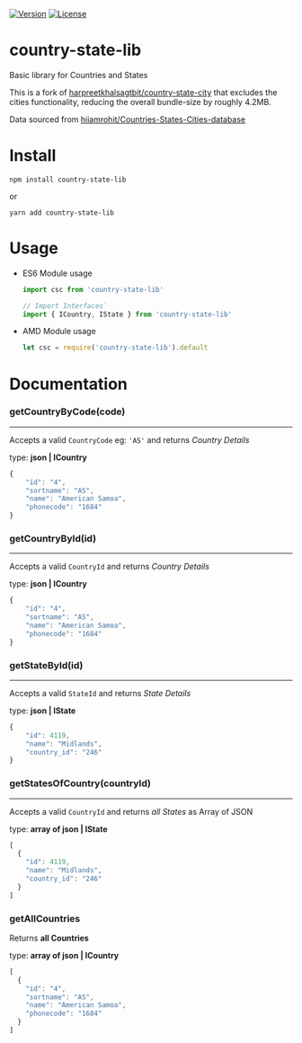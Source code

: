 [![Version](https://img.shields.io/npm/v/country-state-lib?color=brightgreen)](https://www.npmjs.com/package/country-state-lib)
[![License](https://img.shields.io/npm/l/country-state-lib?color=blue)](https://www.gnu.org/licenses/gpl-3.0)

# country-state-lib  
Basic library for Countries and States

This is a fork of [harpreetkhalsagtbit/country-state-city](https://github.com/harpreetkhalsagtbit/country-state-city) that excludes the cities functionality, reducing the overall bundle-size by roughly 4.2MB.

Data sourced from [hiiamrohit/Countries-States-Cities-database](https://github.com/hiiamrohit/Countries-States-Cities-database)

# Install  

```
npm install country-state-lib
```
or
```
yarn add country-state-lib
```

# Usage  

  - ES6 Module usage
   
     ```js
     import csc from 'country-state-lib'

     // Import Interfaces`
     import { ICountry, IState } from 'country-state-lib'
     ```

  - AMD Module usage

    ```js
    let csc = require('country-state-lib').default
    ```

# Documentation  

### getCountryByCode(code)  
---------------

Accepts a valid `CountryCode` eg: `'AS'` and returns *Country Details*

type: **json | ICountry**

```js
{
	"id": "4",
	"sortname": "AS",
	"name": "American Samoa",
	"phonecode": "1684"
}
```

### getCountryById(id)  
---------------

Accepts a valid `CountryId` and returns *Country Details*

type: **json | ICountry**

```js
{
	"id": "4",
	"sortname": "AS",
	"name": "American Samoa",
	"phonecode": "1684"
}
```

### getStateById(id)  
---------------

Accepts a valid `StateId` and returns *State Details*

type: **json | IState**

```js
{
	"id": 4119,
	"name": "Midlands",
	"country_id": "246"
}
```

### getStatesOfCountry(countryId)  
---------------

Accepts a valid `CountryId` and returns *all States* as Array of JSON

type: **array of json | IState**

```js
[
  {
    "id": 4119,
    "name": "Midlands",
    "country_id": "246"
  }
]
```

### getAllCountries  

Returns **all Countries**

type: **array of json | ICountry**

```js
[
  {
    "id": "4",
    "sortname": "AS",
    "name": "American Samoa",
    "phonecode": "1684"
  }
]
```

